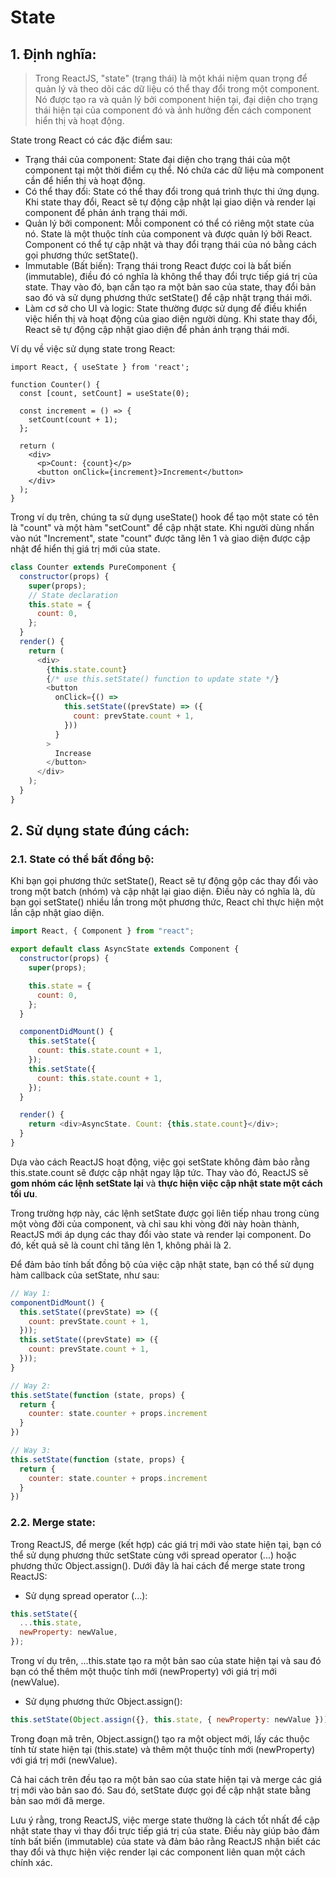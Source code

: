 # State

## 1. Định nghĩa:

> Trong ReactJS, "state" (trạng thái) là một khái niệm quan trọng để quản lý và theo dõi các dữ liệu có thể thay đổi trong một component. Nó được tạo ra và quản lý bởi component hiện tại, đại diện cho trạng thái hiện tại của component đó và ảnh hưởng đến cách component hiển thị và hoạt động.

State trong React có các đặc điểm sau:

- Trạng thái của component: State đại diện cho trạng thái của một component tại một thời điểm cụ thể. Nó chứa các dữ liệu mà component cần để hiển thị và hoạt động.
- Có thể thay đổi: State có thể thay đổi trong quá trình thực thi ứng dụng. Khi state thay đổi, React sẽ tự động cập nhật lại giao diện và render lại component để phản ánh trạng thái mới.
- Quản lý bởi component: Mỗi component có thể có riêng một state của nó. State là một thuộc tính của component và được quản lý bởi React. Component có thể tự cập nhật và thay đổi trạng thái của nó bằng cách gọi phương thức setState().
- Immutable (Bất biến): Trạng thái trong React được coi là bất biến (immutable), điều đó có nghĩa là không thể thay đổi trực tiếp giá trị của state. Thay vào đó, bạn cần tạo ra một bản sao của state, thay đổi bản sao đó và sử dụng phương thức setState() để cập nhật trạng thái mới.
- Làm cơ sở cho UI và logic: State thường được sử dụng để điều khiển việc hiển thị và hoạt động của giao diện người dùng. Khi state thay đổi, React sẽ tự động cập nhật giao diện để phản ánh trạng thái mới.

Ví dụ về việc sử dụng state trong React:

```
import React, { useState } from 'react';

function Counter() {
  const [count, setCount] = useState(0);

  const increment = () => {
    setCount(count + 1);
  };

  return (
    <div>
      <p>Count: {count}</p>
      <button onClick={increment}>Increment</button>
    </div>
  );
}
```

Trong ví dụ trên, chúng ta sử dụng useState() hook để tạo một state có tên là "count" và một hàm "setCount" để cập nhật state. Khi người dùng nhấn vào nút "Increment", state "count" được tăng lên 1 và giao diện được cập nhật để hiển thị giá trị mới của state.

```js
class Counter extends PureComponent {
  constructor(props) {
    super(props);
    // State declaration
    this.state = {
      count: 0,
    };
  }
  render() {
    return (
      <div>
        {this.state.count}
        {/* use this.setState() function to update state */}
        <button
          onClick={() =>
            this.setState((prevState) => ({
              count: prevState.count + 1,
            }))
          }
        >
          Increase
        </button>
      </div>
    );
  }
}
```

## 2. Sử dụng state đúng cách:

### 2.1. State có thể bất đồng bộ:

Khi bạn gọi phương thức setState(), React sẽ tự động gộp các thay đổi vào trong một batch (nhóm) và cập nhật lại giao diện. Điều này có nghĩa là, dù bạn gọi setState() nhiều lần trong một phương thức, React chỉ thực hiện một lần cập nhật giao diện.

```js
import React, { Component } from "react";

export default class AsyncState extends Component {
  constructor(props) {
    super(props);

    this.state = {
      count: 0,
    };
  }

  componentDidMount() {
    this.setState({
      count: this.state.count + 1,
    });
    this.setState({
      count: this.state.count + 1,
    });
  }

  render() {
    return <div>AsyncState. Count: {this.state.count}</div>;
  }
}
```

Dựa vào cách ReactJS hoạt động, việc gọi setState không đảm bảo rằng this.state.count sẽ được cập nhật ngay lập tức. Thay vào đó, ReactJS sẽ **gom nhóm các lệnh setState lại** và **thực hiện việc cập nhật state một cách tối ưu**.

Trong trường hợp này, các lệnh setState được gọi liên tiếp nhau trong cùng một vòng đời của component, và chỉ sau khi vòng đời này hoàn thành, ReactJS mới áp dụng các thay đổi vào state và render lại component. Do đó, kết quả sẽ là count chỉ tăng lên 1, không phải là 2.

Để đảm bảo tính bất đồng bộ của việc cập nhật state, bạn có thể sử dụng hàm callback của setState, như sau:

```js
// Way 1:
componentDidMount() {
  this.setState((prevState) => ({
    count: prevState.count + 1,
  }));
  this.setState((prevState) => ({
    count: prevState.count + 1,
  }));
}

// Way 2:
this.setState(function (state, props) {
  return {
    counter: state.counter + props.increment
  }
})

// Way 3:
this.setState(function (state, props) {
  return {
    counter: state.counter + props.increment
  }
})
```

### 2.2. Merge state:

Trong ReactJS, để merge (kết hợp) các giá trị mới vào state hiện tại, bạn có thể sử dụng phương thức setState cùng với spread operator (...) hoặc phương thức Object.assign(). Dưới đây là hai cách để merge state trong ReactJS:

- Sử dụng spread operator (...):

```js
this.setState({
  ...this.state,
  newProperty: newValue,
});
```

Trong ví dụ trên, ...this.state tạo ra một bản sao của state hiện tại và sau đó bạn có thể thêm một thuộc tính mới (newProperty) với giá trị mới (newValue).

- Sử dụng phương thức Object.assign():

```js
this.setState(Object.assign({}, this.state, { newProperty: newValue }));
```

Trong đoạn mã trên, Object.assign() tạo ra một object mới, lấy các thuộc tính từ state hiện tại (this.state) và thêm một thuộc tính mới (newProperty) với giá trị mới (newValue).

Cả hai cách trên đều tạo ra một bản sao của state hiện tại và merge các giá trị mới vào bản sao đó. Sau đó, setState được gọi để cập nhật state bằng bản sao mới đã merge.

Lưu ý rằng, trong ReactJS, việc merge state thường là cách tốt nhất để cập nhật state thay vì thay đổi trực tiếp giá trị của state. Điều này giúp bảo đảm tính bất biến (immutable) của state và đảm bảo rằng ReactJS nhận biết các thay đổi và thực hiện việc render lại các component liên quan một cách chính xác.
